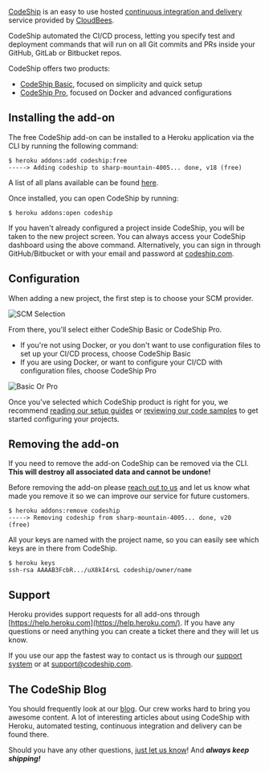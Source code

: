 [CodeShip](http://addons.heroku.com/codeship) is an easy to use hosted [continuous integration and delivery](https://en.wikipedia.org/wiki/Continuous_delivery) service provided by [CloudBees](https://www.cloudbees.com).

CodeShip automated the CI/CD process, letting you specify test and deployment commands that will run on all Git commits and PRs inside your GitHub, GitLab or Bitbucket repos.

CodeShip offers two products:

- [CodeShip Basic](https://codeship.com/features/basic), focused on simplicity and quick setup
- [CodeShip Pro](https://codeship.com/features/pro), focused on Docker and advanced configurations

## Installing the add-on

The free CodeShip add-on can be installed to a Heroku application via the CLI by running the following command:

```shell
$ heroku addons:add codeship:free
-----> Adding codeship to sharp-mountain-4005... done, v18 (free)
```

<div class="callout">
A list of all plans available can be found
<a href="https://elements.heroku.com/addons/codeship#pricing">here</a>.
</div>

Once installed, you can open CodeShip by running:

```shell
$ heroku addons:open codeship
```

If you haven't already configured a project inside CodeShip, you will be taken to the new project screen. You can always access your CodeShip dashboard using the above command. Alternatively, you can sign in through GitHub/Bitbucket or with your email and password at [codeship.com](https://app.codeship.com/sessions/new).

## Configuration

When adding a new project, the first step is to choose your SCM provider.

![SCM Selection](https://documentation.codeship.com/images/new-user-setup/authenticate-scm.png)

From there, you'll select either CodeShip Basic or CodeShip Pro.

- If you're not using Docker, or you don't want to use configuration files to set up your CI/CD process, choose CodeShip Basic
- If you are using Docker, or want to configure your CI/CD with configuration files, choose CodeShip Pro

![Basic Or Pro](https://documentation.codeship.com/images/new-user-setup/select-infra.png)

Once you've selected which CodeShip product is right for you, we recommend [reading our setup guides](https://documentation.codeship.com/getting-started/) or [reviewing our code samples](https://documentation.codeship.com/pro/quickstart/quickstart-examples/#quickstart-example-repos) to get started configuring your projects.

## Removing the add-on

If you need to remove the add-on CodeShip can be removed via the CLI. **This will destroy all associated data and cannot be undone!**

Before removing the add-on please [reach out to us](mailto:support@codeship.com) and let us know what made you remove it so we can improve our service for future customers.

```shell
$ heroku addons:remove codeship
-----> Removing codeship from sharp-mountain-4005... done, v20
(free)
```

All your keys are named with the project name, so you can easily see which keys are in there from CodeShip.

```term
$ heroku keys
ssh-rsa AAAAB3FcbR.../uX8kI4rsL codeship/owner/name
```

## Support

Heroku provides support requests for all add-ons through [https://help.heroku.com](https://help.heroku.com/).
If you have any questions or need anything you can create a ticket there and they will let us know.

If you use our app the fastest way to contact us is through our [support system](https://helpdesk.codeship.com/hc/en-us/requests/new) or at [support@codeship.com](mailto:support@codeship.com).

## The CodeShip Blog

You should frequently look at our [blog](https://blog.codeship.com/?utm_source=heroku&utm_medium=link&utm_campaign=herokuadd-onprogram). Our crew works hard to bring you awesome content. A lot of interesting articles about using CodeShip with Heroku, automated testing, continuous integration and delivery can be found there.

Should you have any other questions, [just let us know](mailto:support@codeship.com)! And ***always keep shipping!***
